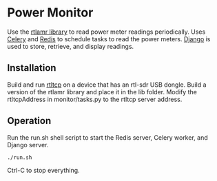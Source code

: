 # Power Monitor

Use the [rtlamr library](https://github.com/bemasher/rtlamr) to read power meter readings periodically. Uses [Celery](http://www.celeryproject.org/) and [Redis](https://redis.io/) to schedule tasks to read the power meters. [Django](https://www.djangoproject.com/) is used to store, retrieve, and display readings.

## Installation

Build and run [rtltcp](github.com/bemasher/rtltcp) on a device that has an rtl-sdr USB dongle. Build a version of the rtlamr library and place it in the lib folder. Modify the rtltcpAddress in monitor/tasks.py to the rtltcp server address.

## Operation

Run the run.sh shell script to start the Redis server, Celery worker, and Django server.

```bash
./run.sh
```

Ctrl-C to stop everything.